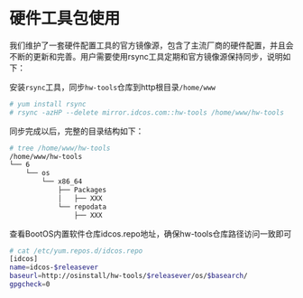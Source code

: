 # 硬件工具包使用

我们维护了一套硬件配置工具的官方镜像源，包含了主流厂商的硬件配置，并且会不断的更新和完善。用户需要使用rsync工具定期和官方镜像源保持同步，说明如下：

安装```rsync```工具，同步```hw-tools```仓库到http根目录```/home/www```

```bash
# yum install rsync
# rsync -azHP --delete mirror.idcos.com::hw-tools /home/www/hw-tools
```

同步完成以后，完整的目录结构如下：

```bash
# tree /home/www/hw-tools
/home/www/hw-tools
└── 6
    └── os
        └── x86_64
            ├── Packages
            │   ├── XXX
            └── repodata
                ├── XXX

```

查看BootOS内置软件仓库idcos.repo地址，确保hw-tools仓库路径访问一致即可

```bash
# cat /etc/yum.repos.d/idcos.repo
[idcos]
name=idcos-$releasever
baseurl=http://osinstall/hw-tools/$releasever/os/$basearch/
gpgcheck=0
```